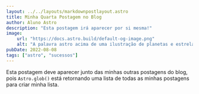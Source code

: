 ```yaml
---
layout: ../../layouts/markdownpostlayout.astro
title: Minha Quarta Postagem no Blog
author: Aluno Astro
description: "Esta postagem irá aparecer por si mesma!"
image:
    url: "https://docs.astro.build/default-og-image.png"
    alt: "A palavra astro acima de uma ilustração de planetas e estrelas."
pubDate: 2022-08-08
tags: ["astro", "sucessos"]
---
```

Esta postagem deve aparecer junto das minhas outras postagens do blog, pois `Astro.glob()` está retornando uma lista de todas as minhas postagens para criar minha lista.